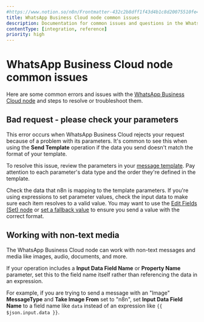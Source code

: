 ```yaml
---
#https://www.notion.so/n8n/Frontmatter-432c2b8dff1f43d4b1c8d20075510fe4
title: WhatsApp Business Cloud node common issues
description: Documentation for common issues and questions in the WhatsApp Business Cloud node in n8n, a workflow automation platform. Includes details of the issue and suggested solutions.
contentType: [integration, reference]
priority: high
---
```


# WhatsApp Business Cloud node common issues

Here are some common errors and issues with the [WhatsApp Business Cloud node](/integrations/builtin/app-nodes/n8n-nodes-base.whatsapp/index.md) and steps to resolve or troubleshoot them.

## Bad request - please check your parameters

This error occurs when WhatsApp Business Cloud rejects your request because of a problem with its parameters. It's common to see this when using the **Send Template** operation if the data you send doesn't match the format of your template.

To resolve this issue, review the parameters in your [message template](https://www.facebook.com/business/help/2055875911147364?id=2129163877102343). Pay attention to each parameter's data type and the order they're defined in the template.

Check the data that n8n is mapping to the template parameters. If you're using expressions to set parameter values, check the input data to make sure each item resolves to a valid value. You may want to use the [Edit Fields (Set) node](/integrations/builtin/core-nodes/n8n-nodes-base.set.md) or [set a fallback value](/code/cookbook/expressions/check-incoming-data.md) to ensure you send a value with the correct format.

## Working with non-text media

The WhatsApp Business Cloud node can work with non-text messages and media like images, audio, documents, and more.

If your operation includes a **Input Data Field Name** or **Property Name** parameter, set this to the field name itself rather than referencing the data in an expression.

For example, if you are trying to send a message with an "Image" **MessageType** and **Take Image From** set to "n8n", set **Input Data Field Name** to a field name like `data` instead of an expression like `{{ $json.input.data }}`.
